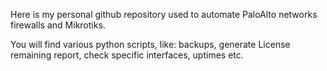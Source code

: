 Here is my personal github repository used to automate PaloAlto networks firewalls and Mikrotiks.

You will find various python scripts, like: backups, generate License remaining report, check specific interfaces, uptimes etc.
